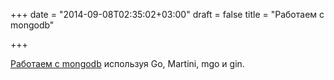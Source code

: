 +++
date = "2014-09-08T02:35:02+03:00"
draft = false
title = "Работаем с mongodb"

+++

<p><a href="http://www.orlandodev.co.uk/go/implementing-a-simple-mongodb-endpoint-with-go-martini-mgo-and-gin/">Работаем с mongodb</a> используя Go, Martini, mgo и gin.</p>

